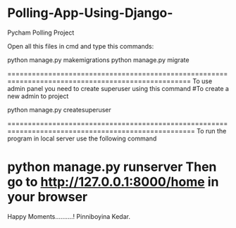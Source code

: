 # Polling-App-Using-Django-
Pycham Polling Project


Open all this files in cmd and type this commands:

python manage.py makemigrations
python manage.py migrate

===================================================================================================
To use admin panel you need to create superuser using this command #To create a new admin to project

python manage.py createsuperuser

====================================================================================================
To run the program in local server use the following command

python manage.py runserver
Then go to http://127.0.0.1:8000/home in your browser
======================================================================================================
Happy Moments..........!
Pinniboyina Kedar.
